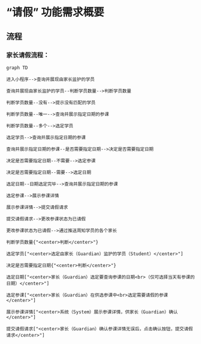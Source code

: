 # “请假” 功能需求概要

## 流程

### 家长请假流程：

```mermaid
graph TD

进入小程序-->查询并展现由家长监护的学员

查询并展现由家长监护的学员--判断学员数量-->判断学员数量

判断学员数量--没有-->提示没有匹配的学员

判断学员数量--唯一-->查询并展示指定日期的参课

判断学员数量--多个-->选定学员

选定学员-->查询并展示指定日期的参课

查询并展示指定日期的参课--是否需要指定日期-->决定是否需要指定日期

决定是否需要指定日期--不需要-->选定参课

决定是否需要指定日期--需要-->选定日期

选定日期--日期选定完毕-->查询并展示指定日期的参课

选定参课-->展示参课详情

展示参课详情-->提交请假请求

提交请假请求-->更改参课状态为已请假

更改参课状态为已请假-->通过推送周知学员的各个家长

判断学员数量{"<center>判断</center>"}

选定学员["<center>选定由家长（Guardian）监护的学员（Student）</center>"]

决定是否需要指定日期{"<center>判断</center>"}

选定日期["<center>家长（Guardian）选定要查询参课的日期<br>（仅可选择当天有参课的日期）</center>"]

选定参课["<center>家长（Guardian）在供选参课中<br>选定需要请假的参课</center>"]

展示参课详情["<center>系统（System）展示参课详情，供家长（Guardian）确认</center>"]

提交请假请求["<center>家长（Guardian）确认参课详情无误后，点击确认按钮，提交请假请求</center>"]



```
<!--stackedit_data:
eyJoaXN0b3J5IjpbLTEzOTc3NzA2NDQsMjEwMjk2OTA1MywtMT
U0OTU1NzYyMCwxMzQ3MTg3NzQ2LDMxNDc5Nzk1NSwtNTI5NTgy
MjQsMTEwMjM2OTUzLDg0MjQwNTAwNiwxOTQ5ODk1MTUzLC0zOT
M0Njc1OTIsLTEyODgyMTI2MTMsMTk2OTU3ODQ2MSwtMjEwOTQ3
MzYzMiw2NTM4NzY2MSwyMzY4NDM0MywyMTAzOTIzMzIyLDgzMj
U1ODQ5NCwtMTMwMDIwOTk1NCw3MzA5OTgxMTZdfQ==
-->